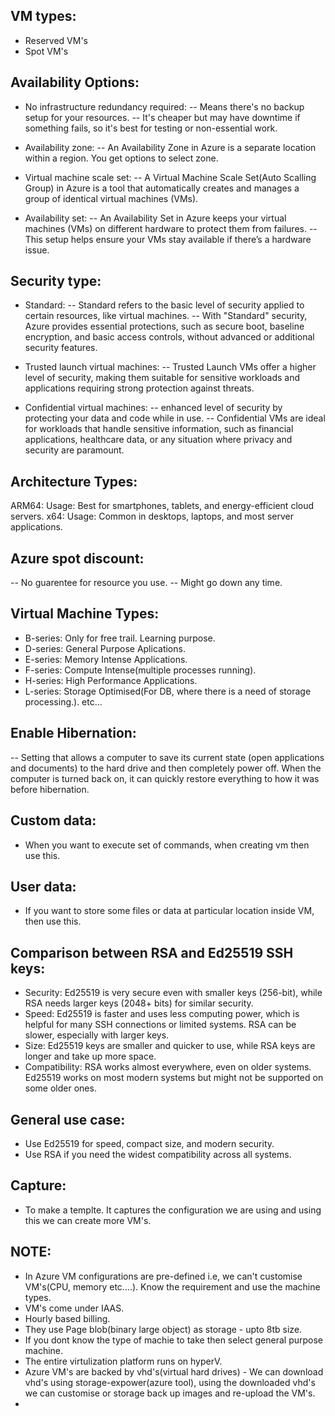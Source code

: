 VM types:
--
* Reserved VM's
* Spot VM's

Availability Options:
--
* No infrastructure redundancy required: 
-- Means there's no backup setup for your resources. 
-- It's cheaper but may have downtime if something fails, so it's best for testing or non-essential work.

* Availability zone: 
-- An Availability Zone in Azure is a separate location within a region. You get options to select zone.

* Virtual machine scale set:
-- A Virtual Machine Scale Set(Auto Scalling Group) in Azure is a tool that automatically creates and manages a group of identical virtual machines (VMs). 

* Availability set:
-- An Availability Set in Azure keeps your virtual machines (VMs) on different hardware to protect them from failures.
-- This setup helps ensure your VMs stay available if there’s a hardware issue.

Security type: 
--
* Standard:
-- Standard refers to the basic level of security applied to certain resources, like virtual machines.
-- With "Standard" security, Azure provides essential protections, such as secure boot, baseline encryption, and basic access controls, without advanced or additional security features.

* Trusted launch virtual machines:
-- Trusted Launch VMs offer a higher level of security, making them suitable for sensitive workloads and applications requiring strong protection against threats.

* Confidential virtual machines:
-- enhanced level of security by protecting your data and code while in use.
-- Confidential VMs are ideal for workloads that handle sensitive information, such as financial applications, healthcare data, or any situation where privacy and security are paramount.

Architecture Types:
--
ARM64:
Usage: Best for smartphones, tablets, and energy-efficient cloud servers.
x64:
Usage: Common in desktops, laptops, and most server applications.


Azure spot discount:
--
-- No guarentee for resource you use.
-- Might go down any time.

Virtual Machine Types:
--
* B-series: Only for free trail. Learning purpose.
* D-series: General Purpose Aplications.
* E-series: Memory Intense Applications.
* F-series: Compute Intense(multiple processes running).
* H-series: High Performance Applications.
* L-series: Storage Optimised(For DB, where there is a need of storage processing.).
etc...

Enable Hibernation: 
--
-- Setting that allows a computer to save its current state (open applications and documents) to the hard drive and then completely power off. When the computer is turned back on, it can quickly restore everything to how it was before hibernation.

Custom data:
--
* When you want to execute set of commands, when creating vm then use this.

User data:
--
* If you want to store some files or data at particular location inside VM, then use this.

Comparison between RSA and Ed25519 SSH keys:
--
* Security: Ed25519 is very secure even with smaller keys (256-bit), while RSA needs larger keys (2048+ bits) for similar security.
* Speed: Ed25519 is faster and uses less computing power, which is helpful for many SSH connections or limited systems. RSA can be slower, especially with larger keys.
* Size: Ed25519 keys are smaller and quicker to use, while RSA keys are longer and take up more space.
* Compatibility: RSA works almost everywhere, even on older systems. Ed25519 works on most modern systems but might not be supported on some older ones.

General use case:
--
* Use Ed25519 for speed, compact size, and modern security.
* Use RSA if you need the widest compatibility across all systems.

Capture:
--
* To make a templte. It captures the configuration we are using and using this we can create more VM's.

NOTE:
--
* In Azure VM configurations are pre-defined i.e, we can't customise VM's(CPU, memory etc....). Know the requirement and use the machine types.
* VM's come under IAAS.
* Hourly based billing.
* They use Page blob(binary large object) as storage - upto 8tb size.
* If you dont know the type of machie to take then select general purpose machine.
* The entire virtulization platform runs on hyperV.
* Azure VM's are backed by vhd's(virtual hard drives) - We can download vhd's using storage-expower(azure tool), using the downloaded vhd's we can customise or storage back up images and re-upload the VM's.
* 
